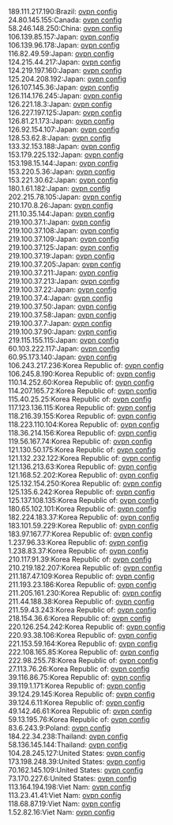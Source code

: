 189.111.217.190:Brazil: [ovpn config](vpn/189_111_217_190.ovpn)  
24.80.145.155:Canada: [ovpn config](vpn/24_80_145_155.ovpn)  
58.246.148.250:China: [ovpn config](vpn/58_246_148_250.ovpn)  
106.139.85.157:Japan: [ovpn config](vpn/106_139_85_157.ovpn)  
106.139.96.178:Japan: [ovpn config](vpn/106_139_96_178.ovpn)  
116.82.49.59:Japan: [ovpn config](vpn/116_82_49_59.ovpn)  
124.215.44.217:Japan: [ovpn config](vpn/124_215_44_217.ovpn)  
124.219.197.160:Japan: [ovpn config](vpn/124_219_197_160.ovpn)  
125.204.208.192:Japan: [ovpn config](vpn/125_204_208_192.ovpn)  
126.107.145.36:Japan: [ovpn config](vpn/126_107_145_36.ovpn)  
126.114.176.245:Japan: [ovpn config](vpn/126_114_176_245.ovpn)  
126.221.18.3:Japan: [ovpn config](vpn/126_221_18_3.ovpn)  
126.227.197.125:Japan: [ovpn config](vpn/126_227_197_125.ovpn)  
126.81.21.173:Japan: [ovpn config](vpn/126_81_21_173.ovpn)  
126.92.154.107:Japan: [ovpn config](vpn/126_92_154_107.ovpn)  
128.53.62.8:Japan: [ovpn config](vpn/128_53_62_8.ovpn)  
133.32.153.188:Japan: [ovpn config](vpn/133_32_153_188.ovpn)  
153.179.225.132:Japan: [ovpn config](vpn/153_179_225_132.ovpn)  
153.198.15.144:Japan: [ovpn config](vpn/153_198_15_144.ovpn)  
153.220.5.36:Japan: [ovpn config](vpn/153_220_5_36.ovpn)  
153.221.30.62:Japan: [ovpn config](vpn/153_221_30_62.ovpn)  
180.1.61.182:Japan: [ovpn config](vpn/180_1_61_182.ovpn)  
202.215.78.105:Japan: [ovpn config](vpn/202_215_78_105.ovpn)  
210.170.8.26:Japan: [ovpn config](vpn/210_170_8_26.ovpn)  
211.10.35.144:Japan: [ovpn config](vpn/211_10_35_144.ovpn)  
219.100.37.1:Japan: [ovpn config](vpn/219_100_37_1.ovpn)  
219.100.37.108:Japan: [ovpn config](vpn/219_100_37_108.ovpn)  
219.100.37.109:Japan: [ovpn config](vpn/219_100_37_109.ovpn)  
219.100.37.125:Japan: [ovpn config](vpn/219_100_37_125.ovpn)  
219.100.37.19:Japan: [ovpn config](vpn/219_100_37_19.ovpn)  
219.100.37.205:Japan: [ovpn config](vpn/219_100_37_205.ovpn)  
219.100.37.211:Japan: [ovpn config](vpn/219_100_37_211.ovpn)  
219.100.37.213:Japan: [ovpn config](vpn/219_100_37_213.ovpn)  
219.100.37.22:Japan: [ovpn config](vpn/219_100_37_22.ovpn)  
219.100.37.4:Japan: [ovpn config](vpn/219_100_37_4.ovpn)  
219.100.37.50:Japan: [ovpn config](vpn/219_100_37_50.ovpn)  
219.100.37.58:Japan: [ovpn config](vpn/219_100_37_58.ovpn)  
219.100.37.7:Japan: [ovpn config](vpn/219_100_37_7.ovpn)  
219.100.37.90:Japan: [ovpn config](vpn/219_100_37_90.ovpn)  
219.115.155.115:Japan: [ovpn config](vpn/219_115_155_115.ovpn)  
60.103.222.117:Japan: [ovpn config](vpn/60_103_222_117.ovpn)  
60.95.173.140:Japan: [ovpn config](vpn/60_95_173_140.ovpn)  
106.243.217.236:Korea Republic of: [ovpn config](vpn/106_243_217_236.ovpn)  
106.245.8.190:Korea Republic of: [ovpn config](vpn/106_245_8_190.ovpn)  
110.14.252.60:Korea Republic of: [ovpn config](vpn/110_14_252_60.ovpn)  
114.207.165.72:Korea Republic of: [ovpn config](vpn/114_207_165_72.ovpn)  
115.40.25.25:Korea Republic of: [ovpn config](vpn/115_40_25_25.ovpn)  
117.123.136.115:Korea Republic of: [ovpn config](vpn/117_123_136_115.ovpn)  
118.216.39.155:Korea Republic of: [ovpn config](vpn/118_216_39_155.ovpn)  
118.223.110.104:Korea Republic of: [ovpn config](vpn/118_223_110_104.ovpn)  
118.36.214.156:Korea Republic of: [ovpn config](vpn/118_36_214_156.ovpn)  
119.56.167.74:Korea Republic of: [ovpn config](vpn/119_56_167_74.ovpn)  
121.130.50.175:Korea Republic of: [ovpn config](vpn/121_130_50_175.ovpn)  
121.132.232.122:Korea Republic of: [ovpn config](vpn/121_132_232_122.ovpn)  
121.136.213.63:Korea Republic of: [ovpn config](vpn/121_136_213_63.ovpn)  
121.168.52.202:Korea Republic of: [ovpn config](vpn/121_168_52_202.ovpn)  
125.132.154.250:Korea Republic of: [ovpn config](vpn/125_132_154_250.ovpn)  
125.135.6.242:Korea Republic of: [ovpn config](vpn/125_135_6_242.ovpn)  
125.137.108.135:Korea Republic of: [ovpn config](vpn/125_137_108_135.ovpn)  
180.65.102.101:Korea Republic of: [ovpn config](vpn/180_65_102_101.ovpn)  
182.224.183.37:Korea Republic of: [ovpn config](vpn/182_224_183_37.ovpn)  
183.101.59.229:Korea Republic of: [ovpn config](vpn/183_101_59_229.ovpn)  
183.97.167.77:Korea Republic of: [ovpn config](vpn/183_97_167_77.ovpn)  
1.237.96.33:Korea Republic of: [ovpn config](vpn/1_237_96_33.ovpn)  
1.238.83.37:Korea Republic of: [ovpn config](vpn/1_238_83_37.ovpn)  
210.117.91.39:Korea Republic of: [ovpn config](vpn/210_117_91_39.ovpn)  
210.219.182.207:Korea Republic of: [ovpn config](vpn/210_219_182_207.ovpn)  
211.187.47.109:Korea Republic of: [ovpn config](vpn/211_187_47_109.ovpn)  
211.193.23.186:Korea Republic of: [ovpn config](vpn/211_193_23_186.ovpn)  
211.205.161.230:Korea Republic of: [ovpn config](vpn/211_205_161_230.ovpn)  
211.44.188.38:Korea Republic of: [ovpn config](vpn/211_44_188_38.ovpn)  
211.59.43.243:Korea Republic of: [ovpn config](vpn/211_59_43_243.ovpn)  
218.154.36.6:Korea Republic of: [ovpn config](vpn/218_154_36_6.ovpn)  
220.126.254.242:Korea Republic of: [ovpn config](vpn/220_126_254_242.ovpn)  
220.93.38.106:Korea Republic of: [ovpn config](vpn/220_93_38_106.ovpn)  
221.153.59.164:Korea Republic of: [ovpn config](vpn/221_153_59_164.ovpn)  
222.108.165.85:Korea Republic of: [ovpn config](vpn/222_108_165_85.ovpn)  
222.98.255.78:Korea Republic of: [ovpn config](vpn/222_98_255_78.ovpn)  
27.113.76.26:Korea Republic of: [ovpn config](vpn/27_113_76_26.ovpn)  
39.116.86.75:Korea Republic of: [ovpn config](vpn/39_116_86_75.ovpn)  
39.119.1.171:Korea Republic of: [ovpn config](vpn/39_119_1_171.ovpn)  
39.124.29.145:Korea Republic of: [ovpn config](vpn/39_124_29_145.ovpn)  
39.124.6.11:Korea Republic of: [ovpn config](vpn/39_124_6_11.ovpn)  
49.142.46.61:Korea Republic of: [ovpn config](vpn/49_142_46_61.ovpn)  
59.13.195.76:Korea Republic of: [ovpn config](vpn/59_13_195_76.ovpn)  
83.6.243.9:Poland: [ovpn config](vpn/83_6_243_9.ovpn)  
184.22.34.238:Thailand: [ovpn config](vpn/184_22_34_238.ovpn)  
58.136.145.144:Thailand: [ovpn config](vpn/58_136_145_144.ovpn)  
104.28.245.127:United States: [ovpn config](vpn/104_28_245_127.ovpn)  
173.198.248.39:United States: [ovpn config](vpn/173_198_248_39.ovpn)  
70.162.145.109:United States: [ovpn config](vpn/70_162_145_109.ovpn)  
73.170.227.6:United States: [ovpn config](vpn/73_170_227_6.ovpn)  
113.164.194.198:Viet Nam: [ovpn config](vpn/113_164_194_198.ovpn)  
113.23.41.41:Viet Nam: [ovpn config](vpn/113_23_41_41.ovpn)  
118.68.87.19:Viet Nam: [ovpn config](vpn/118_68_87_19.ovpn)  
1.52.82.16:Viet Nam: [ovpn config](vpn/1_52_82_16.ovpn)  
